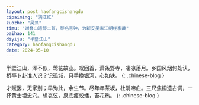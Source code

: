 ```yaml
---
layout: post_haofangcishangdu
cipaiming: "满江红"
zuozhe: "吴藻"
timu: "谢叠山遗琴二首，琴名号钟，为新安吴素江明经家藏"
paihao: 141
diyiju: "半壁江山"
category: haofangcishangdu
date: 2024-05-10
---
```


半壁江山，浑不似，莺花故业。叹回首，萧条野寺，凄凉落月。乡国风烟何处认，桥亭卜卦谁人识？记孤城，只手挽银河，心如铁。
{: .chinese-blog }

才赋罢，无家别；早殉此，余生节。尽年年茶坂，杜鹃啼血。三尺焦桐遗古调，一抔黄士埋忠穴。想哀弦，泉底瘦蛟蟠，苔花热。
{: .chinese-blog }
